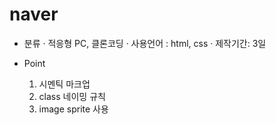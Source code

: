 # naver

- 분류 
  · 적응형 PC, 클론코딩
  · 사용언어 : html, css
  · 제작기간: 3일

- Point
  1. 시멘틱 마크업<br>
  2. class 네이밍 규칙
  3. image sprite 사용

